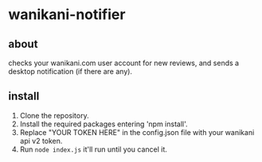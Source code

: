 # wanikani-notifier

## about

checks your wanikani.com user account for new reviews, and sends a desktop notification (if there are any).

## install

1. Clone the repository.
2. Install the required packages entering 'npm install'.
3. Replace "YOUR TOKEN HERE" in the config.json file with your wanikani api v2 token.
4. Run `node index.js` it'll run until you cancel it.